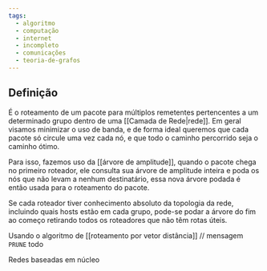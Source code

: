 ```yaml
---
tags:
  - algoritmo
  - computação
  - internet
  - incompleto
  - comunicações
  - teoria-de-grafos
---
```

## Definição

É o roteamento de um pacote para múltiplos remetentes pertencentes a um determinado grupo dentro de uma [[Camada de Rede|rede]]. Em geral visamos minimizar o uso de banda, e de forma ideal queremos que cada pacote só circule uma vez cada nó, e que todo o caminho percorrido seja o caminho ótimo.

Para isso, fazemos uso da [[árvore de amplitude]], quando o pacote chega no primeiro roteador, ele consulta sua árvore de amplitude inteira e poda os nós que não levam a nenhum destinatário, essa nova árvore podada é então usada para o roteamento do pacote.

Se cada roteador tiver conhecimento absoluto da topologia da rede, incluindo quais hosts estão em cada grupo, pode-se podar a árvore do fim ao começo retirando todos os roteadores que não têm rotas úteis.

Usando o algoritmo de [[roteamento por vetor distância]]
// mensagem `PRUNE` todo

Redes baseadas em núcleo 